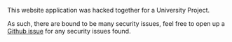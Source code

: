 This website application was hacked together for a University Project.

As such, there are bound to be many security issues, feel free to open up a [Github issue](https://github.com/wqyeo/LSB-Steganography/issues) for any security issues found.
